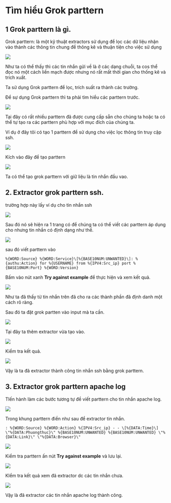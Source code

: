 # Tìm hiểu Grok parttern

## 1 Grok parttern là gì.

Grok parttern: là một kỹ thuật extractors sử dụng để lọc các dữ liệu nhận vào thành các thông tin chung để thông kê và thuận tiện cho việc sử dụng

![](anhlog/grok1.png)

Như ta có thể thấy thì các tin nhắn gửi về  là ở các dạng chuỗi, ta cos thể đọc nó một cách liền mạch được nhưng nó rất mất thời gian cho thống kê và trích xuất.

Ta sử dụng Grok parttern để lọc, trích suất ra thành các trường.

Để sự dụng Grok parttern thì ta phải tìm hiểu các parttern trước.

![](anhlog/grok2.png)

Tại đây có rất nhiều parttern đã được cung cấp sẵn cho chúng ta hoặc ta có thể tự tạo ra các parttern phù hợp với mục đích của chúng ta.

Ví dụ ở đây tôi có tạo 1 parttern để sử dụng cho việc lọc thông tin truy cập ssh.

![](anhlog/grok5.png)

Kích vào đây để tạo parttern 

![](anhlog/grok4.png)


Ta có thể tạo grok parttern với giữ liệu là tin nhắn đầu vao.

## 2. Extractor grok parttern ssh.

trường hợp này lấy ví dụ cho tin nhắn ssh

![](anhlog/2019-12-25_22-01.png)

Sau đó nó sẽ hiện ra 1 trang có để chúng ta có thể viết các parttern áp dụng cho nhưng tin nhắn có định dạng như thế. 

![](anhlog/grok6.png)

sau đó viết parttern vào 
```
%{WORD:Source} %{WORD:Service}\[%{BASE10NUM:UNWANTED}\]: %{authu:Action} for %{USERNAME} from %{IPV4:Src_ip} port %{BASE10NUM:Port} %{WORD:Version}
```

Bấm vào nút xanh **Try against example** để thực hiện và xem kết quả.

![](anhlog/grok7.png)

Như ta đã thấy từ tin nhắn trên đã cho ra các thành phần đã định danh một cách rõ ràng.

Sau đó ta đặt grok partten vào input mà ta cần.

![](anhlog/grok8.png)

Tại đây ta thêm extractor vừa tạo vào.

![](anhlog/grok9.png)

Kiểm tra kết quả.

![](anhlog/grok10.png)

Vậy là ta đã extractor thành công tin nhắn ssh bằng grok parttern.

## 3. Extractor grok parttern apache log 

TIến hành làm các bước tương tự đề viết parttern cho tin nhắn apache log.

![](anhlog/grok11.png)

Trong khung parttern điền như sau để extractor tin nhắn.
```
: %{WORD:Source} %{WORD:Action} %{IPV4:Src_ip} - - \[%{DATA:Time}\] \"%{DATA:Phuongthuc}\" %{BASE10NUM:UNWANTED} %{BASE10NUM:UNWANTED} \"%{DATA:Link}\" \"%{DATA:Browser}\"
```
![](anhlog/grok12.png)


Kiểm tra parttern ấn nút **Try against example** và lưu lại.


![](anhlog/grok13.png)

KIểm tra kết quả xem đã extractor dc các tin nhắn chưa.

![](anhlog/grok14.png)

Vậy là đã extractor các tin nhắn apache log thành công.